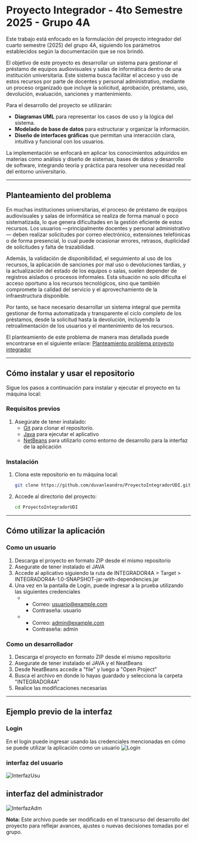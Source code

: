 # Proyecto Integrador - 4to Semestre 2025 - Grupo 4A

Este trabajo está enfocado en la formulación del proyecto integrador del cuarto semestre (2025) del grupo 4A, siguiendo los parámetros establecidos según la documentación que se nos brindó.

El objetivo de este proyecto es desarrollar un sistema para gestionar el préstamo de equipos audiovisuales y salas de informática dentro de una institución universitaria. Este sistema busca facilitar el acceso y uso de estos recursos por parte de docentes y personal administrativo, mediante un proceso organizado que incluye la solicitud, aprobación, préstamo, uso, devolución, evaluación, sanciones y mantenimiento.

Para el desarrollo del proyecto se utilizarán:

- **Diagramas UML** para representar los casos de uso y la lógica del sistema.
- **Modelado de base de datos** para estructurar y organizar la información.
- **Diseño de interfaces gráficas** que permitan una interacción clara, intuitiva y funcional con los usuarios.

La implementación se enfocará en aplicar los conocimientos adquiridos en materias como análisis y diseño de sistemas, bases de datos y desarrollo de software, integrando teoría y práctica para resolver una necesidad real del entorno universitario.

---
## Planteamiento del problema

En muchas instituciones universitarias, el proceso de préstamo de equipos audiovisuales y salas de informática se realiza de forma manual o poco sistematizada, lo que genera dificultades en la gestión eficiente de estos recursos. Los usuarios —principalmente docentes y personal administrativo— deben realizar solicitudes por correo electrónico, extensiones telefónicas o de forma presencial, lo cual puede ocasionar errores, retrasos, duplicidad de solicitudes y falta de trazabilidad.

Además, la validación de disponibilidad, el seguimiento al uso de los recursos, la aplicación de sanciones por mal uso o devoluciones tardías, y la actualización del estado de los equipos o salas, suelen depender de registros aislados o procesos informales. Esta situación no solo dificulta el acceso oportuno a los recursos tecnológicos, sino que también compromete la calidad del servicio y el aprovechamiento de la infraestructura disponible.

Por tanto, se hace necesario desarrollar un sistema integral que permita gestionar de forma automatizada y transparente el ciclo completo de los préstamos, desde la solicitud hasta la devolución, incluyendo la retroalimentación de los usuarios y el mantenimiento de los recursos.

El planteamiento de este problema de manera mas detallada puede encontrarse en el siguiente enlace: [Planteamiento problema proyecto integrador](https://github.com/duvanleandro/ProyectoIntegradorUDI/blob/main/docs/Planteamiento%20problema/PropuestaProyectoIntegrador-Cuarto-1-2025.pdf)

---
## Cómo instalar y usar el repositorio

Sigue los pasos a continuación para instalar y ejecutar el proyecto en tu máquina local:

### Requisitos previos
1. Asegúrate de tener instalado:
   - [Git](https://git-scm.com/) para clonar el repositorio.
   - [Java](https://www.oracle.com/java/technologies/downloads/?er=221886) para ejecutar el aplicativo
   - [NetBeans](https://netbeans.apache.org/front/main/index.html) para utilizarlo como entorno de desarrollo para la interfaz de la aplicación

### Instalación
1. Clona este repositorio en tu máquina local:
   ```bash
   git clone https://github.com/duvanleandro/ProyectoIntegradorUDI.git

2. Accede al directorio del proyecto:
   ```bash
   cd ProyectoIntegradorUDI
---

## Cómo utilizar la aplicación

### Como un usuario

1. Descarga el proyecto en formato ZIP desde el mismo repositorio
2. Asegurate de tener instalado el JAVA
3. Accede al aplicativo siguiendo la ruta de INTEGRADOR4A > Target > INTEGRADOR4A-1.0-SNAPSHOT-jar-with-dependencies.jar
4. Una vez en la pantalla de Login, puede ingresar a la prueba utilizando las siguientes credenciales
   * - Correo: usuario@example.com
     - Contraseña: usuario
       
   * - Correo: admin@example.com
     - Contraseña: admin

### Como un desarrollador

1. Descarga el proyecto en formato ZIP desde el mismo repositorio
2. Asegurate de tener instalado el JAVA y el NeatBeans
3. Desde NeatBeans accede a "file" y luego a "Open Project"
4. Busca el archivo en donde lo hayas guardado y selecciona la carpeta "INTEGRADOR4A"
5. Realice las modificaciones necesarias
---

## Ejemplo previo de la interfaz

### Login
En el login puede ingresar usando las credenciales mencionadas en cómo se puede utilizar la aplicación como un usuario
![Login](https://github.com/duvanleandro/ProyectoIntegradorUDI/blob/main/img/interfaces/Interfaz1Login.png)

### interfaz del usuario
![InterfazUsu](https://github.com/duvanleandro/ProyectoIntegradorUDI/blob/main/img/interfaces/Interfaz2PanelUsuario.png)

## interfaz del administrador
![InterfazAdm](https://github.com/duvanleandro/ProyectoIntegradorUDI/blob/main/img/interfaces/Interfaz9PanelAdmin.png)

**Nota:** Este archivo puede ser modificado en el transcurso del desarrollo del proyecto para reflejar avances, ajustes o nuevas decisiones tomadas por el grupo.
